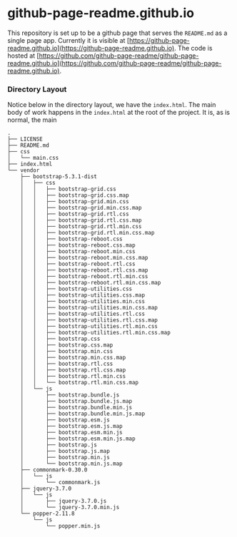 github-page-readme.github.io
============================

This repository is set up to be a github page that serves the `README.md` as a single page app. Currently it is visible
at [https://github-page-readme.github.io](https://github-page-readme.github.io). The code is hosted at 
[https://github.com/github-page-readme/github-page-readme.github.io](https://github.com/github-page-readme/github-page-readme.github.io).

### Directory Layout

Notice below in the directory layout, we have the `index.html`. The main body of work happens in the `index.html` at
the root of the project. It is, as is normal, the main 

```
.
├── LICENSE
├── README.md
├── css
│   └── main.css
├── index.html
└── vendor
    ├── bootstrap-5.3.1-dist
    │   ├── css
    │   │   ├── bootstrap-grid.css
    │   │   ├── bootstrap-grid.css.map
    │   │   ├── bootstrap-grid.min.css
    │   │   ├── bootstrap-grid.min.css.map
    │   │   ├── bootstrap-grid.rtl.css
    │   │   ├── bootstrap-grid.rtl.css.map
    │   │   ├── bootstrap-grid.rtl.min.css
    │   │   ├── bootstrap-grid.rtl.min.css.map
    │   │   ├── bootstrap-reboot.css
    │   │   ├── bootstrap-reboot.css.map
    │   │   ├── bootstrap-reboot.min.css
    │   │   ├── bootstrap-reboot.min.css.map
    │   │   ├── bootstrap-reboot.rtl.css
    │   │   ├── bootstrap-reboot.rtl.css.map
    │   │   ├── bootstrap-reboot.rtl.min.css
    │   │   ├── bootstrap-reboot.rtl.min.css.map
    │   │   ├── bootstrap-utilities.css
    │   │   ├── bootstrap-utilities.css.map
    │   │   ├── bootstrap-utilities.min.css
    │   │   ├── bootstrap-utilities.min.css.map
    │   │   ├── bootstrap-utilities.rtl.css
    │   │   ├── bootstrap-utilities.rtl.css.map
    │   │   ├── bootstrap-utilities.rtl.min.css
    │   │   ├── bootstrap-utilities.rtl.min.css.map
    │   │   ├── bootstrap.css
    │   │   ├── bootstrap.css.map
    │   │   ├── bootstrap.min.css
    │   │   ├── bootstrap.min.css.map
    │   │   ├── bootstrap.rtl.css
    │   │   ├── bootstrap.rtl.css.map
    │   │   ├── bootstrap.rtl.min.css
    │   │   └── bootstrap.rtl.min.css.map
    │   └── js
    │       ├── bootstrap.bundle.js
    │       ├── bootstrap.bundle.js.map
    │       ├── bootstrap.bundle.min.js
    │       ├── bootstrap.bundle.min.js.map
    │       ├── bootstrap.esm.js
    │       ├── bootstrap.esm.js.map
    │       ├── bootstrap.esm.min.js
    │       ├── bootstrap.esm.min.js.map
    │       ├── bootstrap.js
    │       ├── bootstrap.js.map
    │       ├── bootstrap.min.js
    │       └── bootstrap.min.js.map
    ├── commonmark-0.30.0
    │   └── js
    │       └── commonmark.js
    ├── jquery-3.7.0
    │   └── js
    │       ├── jquery-3.7.0.js
    │       └── jquery-3.7.0.min.js
    └── popper-2.11.8
        └── js
            └── popper.min.js

```
